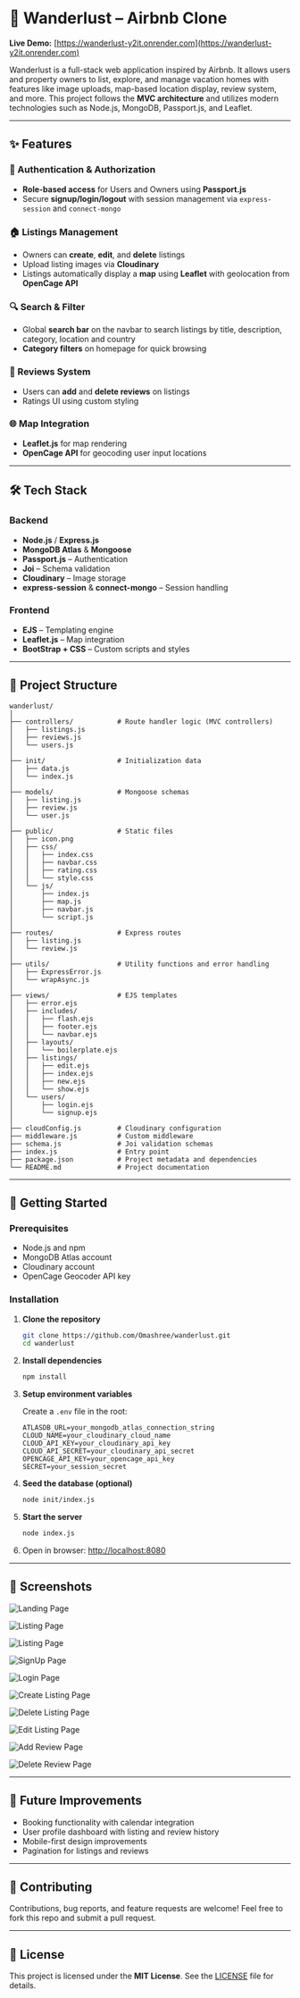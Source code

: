 # 🏡 Wanderlust – Airbnb Clone

**Live Demo:** [https://wanderlust-y2it.onrender.com](https://wanderlust-y2it.onrender.com)

Wanderlust is a full-stack web application inspired by Airbnb. It allows users and property owners to list, explore, and manage vacation homes with features like image uploads, map-based location display, review system, and more. This project follows the **MVC architecture** and utilizes modern technologies such as Node.js, MongoDB, Passport.js, and Leaflet.

---

## ✨ Features

### 👥 Authentication & Authorization

* **Role-based access** for Users and Owners using **Passport.js**
* Secure **signup/login/logout** with session management via `express-session` and `connect-mongo`

### 🏠 Listings Management

* Owners can **create**, **edit**, and **delete** listings
* Upload listing images via **Cloudinary**
* Listings automatically display a **map** using **Leaflet** with geolocation from **OpenCage API**

### 🔍 Search & Filter

* Global **search bar** on the navbar to search listings by title, description, category, location and country
* **Category filters** on homepage for quick browsing

### 💬 Reviews System

* Users can **add** and **delete reviews** on listings
* Ratings UI using custom styling

### 🌐 Map Integration

* **Leaflet.js** for map rendering
* **OpenCage API** for geocoding user input locations

---

## 🛠️ Tech Stack

### Backend

* **Node.js** / **Express.js**
* **MongoDB Atlas** & **Mongoose**
* **Passport.js** – Authentication
* **Joi** – Schema validation
* **Cloudinary** – Image storage
* **express-session** & **connect-mongo** – Session handling

### Frontend

* **EJS** – Templating engine
* **Leaflet.js** – Map integration
* **BootStrap + CSS** – Custom scripts and styles

---

## 📁 Project Structure

```
wanderlust/
│
├── controllers/           # Route handler logic (MVC controllers)
│   ├── listings.js
│   ├── reviews.js
│   └── users.js
│
├── init/                  # Initialization data
│   ├── data.js
│   └── index.js
│
├── models/                # Mongoose schemas
│   ├── listing.js
│   ├── review.js
│   └── user.js
│
├── public/                # Static files
│   ├── icon.png
│   ├── css/
│   │   ├── index.css
│   │   ├── navbar.css
│   │   ├── rating.css
│   │   └── style.css
│   └── js/
│       ├── index.js
│       ├── map.js
│       ├── navbar.js
│       └── script.js
│
├── routes/                # Express routes
│   ├── listing.js
│   └── review.js
│
├── utils/                 # Utility functions and error handling
│   ├── ExpressError.js
│   └── wrapAsync.js
│
├── views/                 # EJS templates
│   ├── error.ejs
│   ├── includes/
│   │   ├── flash.ejs
│   │   ├── footer.ejs
│   │   └── navbar.ejs
│   ├── layouts/
│   │   └── boilerplate.ejs
│   ├── listings/
│   │   ├── edit.ejs
│   │   ├── index.ejs
│   │   ├── new.ejs
│   │   └── show.ejs
│   └── users/
│       ├── login.ejs
│       └── signup.ejs
│
├── cloudConfig.js         # Cloudinary configuration
├── middleware.js          # Custom middleware
├── schema.js              # Joi validation schemas
├── index.js               # Entry point
├── package.json           # Project metadata and dependencies
└── README.md              # Project documentation
```

---

## 🚀 Getting Started

### Prerequisites

* Node.js and npm
* MongoDB Atlas account
* Cloudinary account
* OpenCage Geocoder API key

### Installation

1. **Clone the repository**

   ```bash
   git clone https://github.com/Omashree/wanderlust.git
   cd wanderlust
   ```

2. **Install dependencies**

   ```bash
   npm install
   ```

3. **Setup environment variables**

   Create a `.env` file in the root:

   ```
   ATLASDB_URL=your_mongodb_atlas_connection_string
   CLOUD_NAME=your_cloudinary_cloud_name
   CLOUD_API_KEY=your_cloudinary_api_key
   CLOUD_API_SECRET=your_cloudinary_api_secret
   OPENCAGE_API_KEY=your_opencage_api_key
   SECRET=your_session_secret
   ```

4. **Seed the database (optional)**

   ```bash
   node init/index.js
   ```

5. **Start the server**

   ```bash
   node index.js
   ```

6. Open in browser: [http://localhost:8080](http://localhost:8080)

---

## 📸 Screenshots

![Landing Page](assets/landing_page.png)

![Listing Page](assets/listing_page_1.png)

![Listing Page](assets/listing_page_2.png)

![SignUp Page](assets/signup_page.png)

![Login Page](assets/login_page.png)

![Create Listing Page](assets/create_listing_page.png)

![Delete Listing Page](assets/delete_listing_page.png)

![Edit Listing Page](assets/edit_listing_page.png)

![Add Review Page](assets/add_review_page.png)

![Delete Review Page](assets/delete_review_page.png)

---

## 🧩 Future Improvements

* Booking functionality with calendar integration
* User profile dashboard with listing and review history
* Mobile-first design improvements
* Pagination for listings and reviews

---

## 🤝 Contributing

Contributions, bug reports, and feature requests are welcome!
Feel free to fork this repo and submit a pull request.

---

## 📄 License

This project is licensed under the **MIT License**.
See the [LICENSE](LICENSE) file for details.
